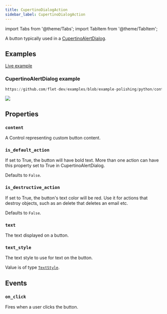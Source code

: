 ```yaml
---
title: CupertinoDialogAction
sidebar_label: CupertinoDialogAction
---
```


import Tabs from '@theme/Tabs';
import TabItem from '@theme/TabItem';

A button typically used in a [CupertinoAlertDialog](/docs/controls/cupertinoalertdialog).

## Examples

[Live example](https://flet-controls-gallery.fly.dev/buttons/cupertinodialogaction)

### CupertinoAlertDialog example


```python reference
https://github.com/flet-dev/examples/blob/example-polishing/python/controls/cupertino/cupertino-dialogs-alerts-panels/cupertino-alert-dialog-simple.py
```


<img src="/img/docs/controls/cupertinodialogaction/cupertinoalertdialog.png" className="screenshot-50" />

## Properties

### `content`

A Control representing custom button content.

### `is_default_action`

If set to True, the button will have bold text. More than one action can have this property set to True in
CupertinoAlertDialog.

Defaults to `False`.

### `is_destructive_action`

If set to True, the button's text color will be red. Use it for actions that destroy objects, such as an delete that
deletes an email etc.

Defaults to `False`.

### `text`

The text displayed on a button.

### `text_style`

The text style to use for text on the button.

Value is of type [`TextStyle`](/docs/reference/types/textstyle).

## Events

### `on_click`

Fires when a user clicks the button.